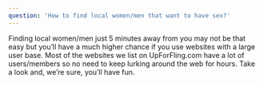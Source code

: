 ```yaml
---
question: 'How to find local women/men that want to have sex?'
---
```


Finding local women/men just 5 minutes away from you may not be that easy but you’ll have a much higher chance if you use websites with a large user base. Most of the websites we list on UpForFling.com have a lot of users/members so no need to keep lurking around the web for hours. Take a look and, we’re sure, you’ll have fun.
